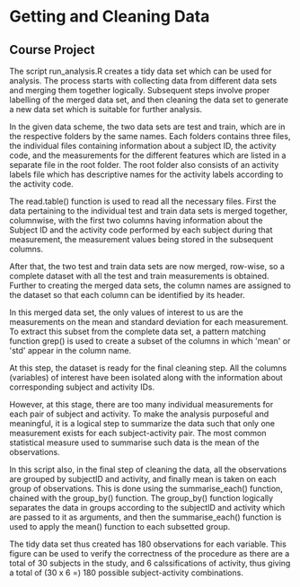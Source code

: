 # Getting and Cleaning Data

## Course Project

The script run_analysis.R creates a tidy data set which can be used for analysis. The process starts with collecting data from different data sets and merging them together logically. Subsequent steps involve proper labelling of the merged data set, and then cleaning the data set to generate a new data set which is suitable for further analysis.

In the given data scheme, the two data sets are test and train, which are in the respective folders by the same names. Each folders contains three files, the individual files containing information about a subject ID, the activity code, and the measurements for the different features which are listed in a separate file in the root folder. The root folder also consists of an activity labels file which has descriptive names for the activity labels according to the activity code.

The read.table() function is used to read all the necessary files. First the data pertaining to the individual test and train data sets is merged together, columnwise, with the first two columns having information about the Subject ID and the activity code performed by each subject during that measurement, the measurement values being stored in the subsequent columns.

After that, the two test and train data sets are now merged, row-wise, so a complete dataset with all the test and train measurements is obtained. Further to creating the merged data sets, the column names are assigned to the dataset so that each column can be identified by its header.

In this merged data set, the only values of interest to us are the measurements on the mean and standard deviation for each measurement. To extract this subset from the complete data set, a pattern matching function grep() is used to create a subset of the columns in which 'mean' or 'std' appear in the column name.

At this step, the dataset is ready for the final cleaning step. All the columns (variables) of interest have been isolated along with the information about corresponding subject and activity IDs.

However, at this stage, there are too many individual measurements for each pair of subject and activity. To make the analysis purposeful and meaningful, it is a logical step to summarize the data such that only one measurement exists for each subject-activity pair. The most common statistical measure used to summarise such data is the mean of the observations.

In this script also, in the final step of cleaning the data, all the observations are grouped by subjectID and activity, and finally mean is taken on each group of observations. This is done using the summarise_each() function, chained with the group_by() function. The group_by() function logically separates the data in groups according to the subjectID and activity which are passed to it as arguments, and then the summarise_each() function is used to apply the mean() function to each subsetted group.

The tidy data set thus created has 180 observations for each variable. This figure can be used to verify the correctness of the procedure as there are a total of 30 subjects in the study, and 6 calssifications of activity, thus giving a total of (30 x 6 =) 180 possible subject-activity combinations.